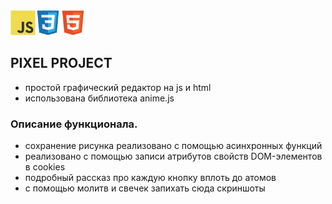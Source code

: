 <div><img src="https://github.com/devicons/devicon/blob/master/icons/javascript/javascript-original.svg" title="JavaScript" alt="JavaScript" width="40" height="40"/><img src="https://github.com/devicons/devicon/blob/master/icons/css3/css3-original.svg" title="CSS" alt="CSS" width="40" height="40"/><img src="https://github.com/devicons/devicon/blob/master/icons/html5/html5-original.svg" title="HTML" alt="HTML" width="40" height="40"/></div>

## PIXEL PROJECT
- простой графический редактор на js и html
- использована библиотека anime.js
### Описание функционала.
- сохранение рисунка реализовано с помощью асинхронных функций 
- реализовано с помощью записи атрибутов свойств DOM-элементов в cookies
- подробный рассказ про каждую кнопку вплоть до атомов
- с помощью молитв и свечек запихать сюда скриншоты
